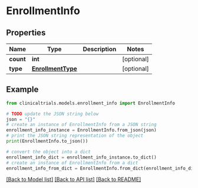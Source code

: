 # EnrollmentInfo


## Properties

Name | Type | Description | Notes
------------ | ------------- | ------------- | -------------
**count** | **int** |  | [optional] 
**type** | [**EnrollmentType**](EnrollmentType.md) |  | [optional] 

## Example

```python
from clinicaltrials.models.enrollment_info import EnrollmentInfo

# TODO update the JSON string below
json = "{}"
# create an instance of EnrollmentInfo from a JSON string
enrollment_info_instance = EnrollmentInfo.from_json(json)
# print the JSON string representation of the object
print(EnrollmentInfo.to_json())

# convert the object into a dict
enrollment_info_dict = enrollment_info_instance.to_dict()
# create an instance of EnrollmentInfo from a dict
enrollment_info_from_dict = EnrollmentInfo.from_dict(enrollment_info_dict)
```
[[Back to Model list]](../README.md#documentation-for-models) [[Back to API list]](../README.md#documentation-for-api-endpoints) [[Back to README]](../README.md)


